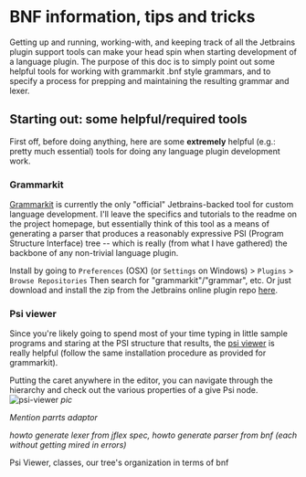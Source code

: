 # BNF information, tips and tricks

Getting up and running, working-with, and keeping track of all the Jetbrains plugin support tools can make your head spin when starting development of a language plugin. The purpose of this doc is to simply point out some helpful tools for working with grammarkit .bnf style grammars, and to specify a process for prepping and maintaining the resulting grammar and lexer.

## Starting out: some helpful/required tools

First off, before doing anything, here are some **extremely** helpful (e.g.: pretty much essential) tools for doing any language plugin development work.

### Grammarkit 

[Grammarkit](https://github.com/JetBrains/Grammar-Kit) is currently the only "official" Jetbrains-backed tool for custom language development. I'll leave the specifics and tutorials to the readme on the project homepage, but essentially think of this tool as a means of generating a parser that produces a reasonably expressive PSI (Program Structure Interface) tree -- which is really (from what I have gathered) the backbone of any non-trivial language plugin.

Install by going to `Preferences` (OSX) (or `Settings` on Windows) > `Plugins` > `Browse Repositories` Then search for "grammarkit"/"grammar", etc. Or just download and install the zip from the Jetbrains online plugin repo [here](https://plugins.jetbrains.com/plugin/6606).

### Psi viewer

Since you're likely going to spend most of your time typing in little sample programs and staring at the PSI structure that results, the [psi viewer](https://plugins.jetbrains.com/plugin/227) is really helpful (follow the same installation procedure as provided for grammarkit).

Putting the caret anywhere in the editor, you can navigate through the hierarchy and check out the various properties of a give Psi node. 
![psi-viewer](https://github.com/Welchd1/jetbrains-plugin-resolve/blob/master/doc/images/psi-viewer.png)
*pic*



*Mention parrts adaptor*

*howto generate lexer from jflex spec, howto generate parser from bnf (each without getting mired in errors)*


Psi Viewer, classes, our tree's organization in terms of bnf
